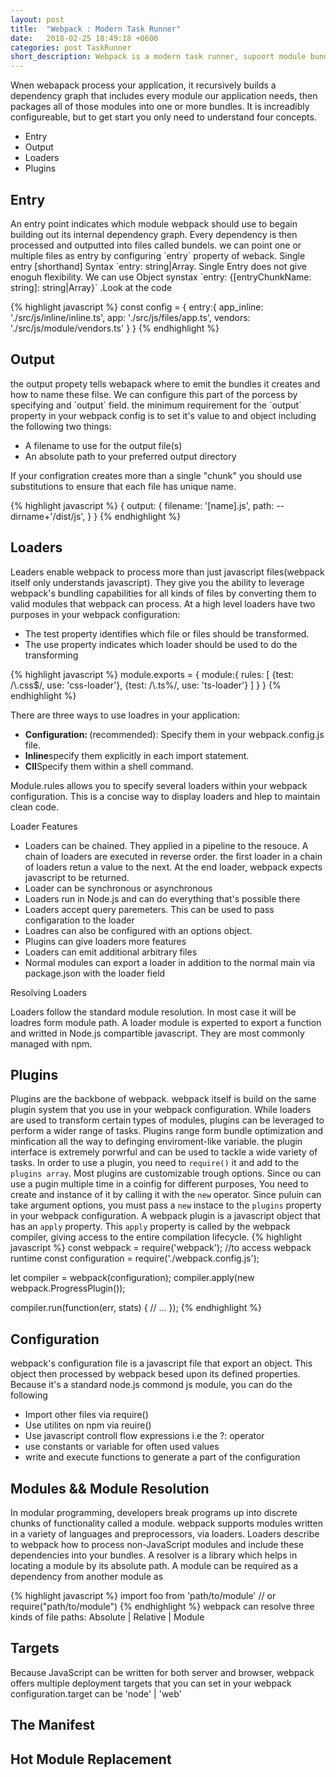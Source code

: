 ```yaml
---
layout: post
title:  "Webpack : Modern Task Runner"
date:   2018-02-25 18:49:18 +0600
categories: post TaskRunner
short_description: Webpack is a modern task runner, supoort module bundeling by default.Hot module replacement make our workflow more faster & has plugins ecosystems. 
---
```

<p class="m-b-5">Wnen webapack process your application, it recursively builds a dependency graph that includes every module our application needs, then packages all of those modules into one or more bundles. It is increadibly configureable, but to get start you only need to understand four concepts.</p>
<ul>
  <li>Entry</li>
  <li>Output</li>
  <li>Loaders</li>
  <li>Plugins</li>
</ul>



## Entry 
<p class="m-b-5"> An entry point indicates which module webpack should use to begain building out its internal dependency graph. Every dependency is then processed and outputted into files called bundels. we can point one or multiple files as entry by configuring `entry` property of weback. Single entry [shorthand] Syntax `entry: string|Array<string>. Single Entry does not give enoguh flexibility. We can use Object synstax `entry: {[entryChunkName: string]: string|Array<string>}` .Look at the code</p>
{% highlight javascript %}
const config = {
  entry:{
    app_inline: './src/js/inline/inline.ts',
    app: './src/js/files/app.ts',
    vendors: './src/js/module/vendors.ts'
  }
}
{% endhighlight %}



<h2 class='m-t-40'>Output</h2>
<p class="m-b-5">the output propety tells webapack where to emit the bundles it creates and how to name these filse. We can configure this part of the porcess by specifying and `output` field. the minimum requirement for the `output` property in your webpack config is to set it's value to and object including the following two things: </p>
<ul class="m-t-0">
  <li>A filename to use for the output file(s)</li>
  <li>An absolute path to your preferred output directory</li>
</ul>
<p class="m-b-5">If your configration creates more than a single "chunk" you should use substitutions to ensure that each file has unique name.</p>
{% highlight javascript %}
{
  output: {
    filename: '[name].js',
    path: --dirname+'/dist/js',
  }
}
{% endhighlight %}




<h2 class='m-t-40'>Loaders</h2>
<p class="m-b-5">Leaders enable webpack to process more than just javascript files(webpack itself only understands javascript). They give you the ability to leverage webpack's bundling capabilities for all kinds of files by converting them to valid modules that webpack can process. At a high level loaders have two purposes in your webpack configuration:</p> 
<ul class="m-t-0">
  <li>The test property identifies which file or files should be transformed.</li>
  <li>The use property indicates which loader should be used to do the transforming</li>
</ul>
{% highlight javascript %}
module.exports = {
  module:{
    rules: [
      {test: /\.css$/, use: 'css-loader'},
      {test: /\.ts%/, use: 'ts-loader'}
    ]
  }
}
{% endhighlight %}
<p class="m-b-5">There are three ways to use loadres in your application: </p>
<ul class='m-b-5'>
  <li><strong>Configuration: </strong>(recommended): Specify them in your webpack.config.js file.</li>
  <li><strong>Inline</strong>specify them explicitly in each import statement.</li>
  <li><strong>ClI</strong>Specify them within a shell command.</li>
</ul>
<p class="m-b-5">Module.rules allows you to specify several loaders within your webpack configuration. This is a concise way to display loaders and hlep to maintain clean code. </p>
<p class='m-b-5'>Loader Features</p>
<ul class='m-b-5'>
  <li>Loaders can be chained. They applied in a pipeline to the resouce. A chain of loaders are executed in reverse order. the first loader in a chain of loaders retun a value to the next. At the end loader, webpack expects javascript to be returned.</li>
  <li>Loader can be synchronous or asynchronous</li>
  <li>Loaders run in Node.js and can do everything that's possible there</li>
  <li>Loaders accept query paremeters. This can be used to pass configaration to the loader</li>
  <li>Loadres can also be configured with an options object.</li>
  <li>Plugins can give loaders more features</li>
  <li>Loaders can emit additional arbitrary files</li>
  <li>Normal modules can export a loader in addition to the normal main via package.json with the loader field</li>
</ul>
<p class='m-b-5'>Resolving Loaders</p>
Loaders follow the standard module resolution. In most case it will be loadres form module path. A loader module is experted to export a function and writted in Node.js compartible javascript. They are most commonly managed with npm.






## Plugins
Plugins are the backbone of webpack. webpack itself is build on the same plugin system that you use in your webpack configuration. While loaders are used to transform certain types of modules, plugins can be leveraged to perform a wider range of tasks. Plugins range form bundle optimization and minfication all the way to definging enviroment-like variable. the plugin interface is extremely porwrful and can be used to tackle a wide variety of tasks. In order to use a plugin, you need to `require()` it and add to the  `plugins array`. Most plugins are customizable trough options. Since ou can use a pugin multiple time in a coinfig for different purposes, You need to create and instance of it by calling it with the `new` operator. Since puluin can take argument options, you must pass a `new` instace to the `plugins` property in your webpack configuration. A webpack plugin is a javascript object that has an `apply` property. This `apply` property is called by the webpack compiler, giving access to the entire compilation lifecycle. 
{% highlight javascript %}
  const webpack = require('webpack'); //to access webpack runtime
  const configuration = require('./webpack.config.js');

  let compiler = webpack(configuration);
  compiler.apply(new webpack.ProgressPlugin());

  compiler.run(function(err, stats) {
    // ...
  });
{% endhighlight %}




<h2>Configuration</h2>
webpack's configuration file is a javascript file that export an object. This object then processed by webpack besed upon its defined properties. Because it's a standard node.js commond js module, you can do the following</p>
<ul>
  <li>Import other files via require()</li>
  <li>Use utilites on npm via reuire()</li>
  <li>Use javascript controll flow expressions i.e the ?: operator</li>
  <li>use constants or variable for often used values</li>
  <li>write and execute functions to generate a part of the configuration</li>
</ul>

<h2>Modules && Module Resolution</h2>
<p class='m-b-5'>In modular programming, developers break programs up into discrete chunks of functionality called a module. webpack supports modules written in a variety of languages and preprocessors, via loaders. Loaders describe to webpack how to process non-JavaScript modules and include these dependencies into your bundles. A resolver is a library which helps in locating a module by its absolute path. A module can be required as a dependency from another module as </p>
{% highlight javascript %}
  import foo from 'path/to/module'
  // or 
  require("path/to/module")
{% endhighlight %}
webpack can resolve three kinds of file paths: Absolute | Relative | Module


## Targets
Because JavaScript can be written for both server and browser, webpack offers multiple deployment targets that you can set in your webpack configuration.target can be 'node' | 'web'

## The Manifest


## Hot Module Replacement

